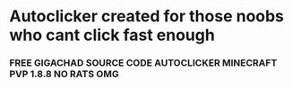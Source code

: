 # Autoclicker created for those noobs who cant click fast enough

### FREE GIGACHAD SOURCE CODE AUTOCLICKER MINECRAFT PVP 1.8.8 NO RATS OMG
